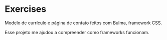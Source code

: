 # Exercises 

Modelo de currículo e página de contato feitos com Bulma, framework CSS.

Esse projeto me ajudou a compreender como frameworks funcionam.
